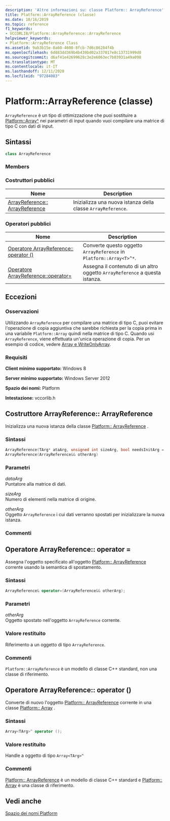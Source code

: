```yaml
---
description: 'Altre informazioni su: classe Platform:: ArrayReference'
title: Platform::ArrayReference (classe)
ms.date: 10/16/2019
ms.topic: reference
f1_keywords:
- VCCORLIB/Platform::ArrayReference::ArrayReference
helpviewer_keywords:
- Platform::ArrayReference Class
ms.assetid: 9ab3b15e-8a60-4600-8fcb-7d6c86284f4b
ms.openlocfilehash: 6d883dd369b4b439bd02a337017e8c13731999d0
ms.sourcegitcommit: d6af41e42699628c3e2e6063ec7b03931a49a098
ms.translationtype: MT
ms.contentlocale: it-IT
ms.lasthandoff: 12/11/2020
ms.locfileid: "97284083"
---
```

# <a name="platformarrayreference-class"></a>Platform::ArrayReference (classe)

`ArrayReference` è un tipo di ottimizzazione che puoi sostituire a [Platform::Array^](../cppcx/platform-array-class.md) nei parametri di input quando vuoi compilare una matrice di tipo C con dati di input.

## <a name="syntax"></a>Sintassi

```cpp
class ArrayReference
```

### <a name="members"></a>Members

### <a name="public-constructors"></a>Costruttori pubblici

|Nome|Description|
|----------|-----------------|
|[ArrayReference:: ArrayReference](#ctor)|Inizializza una nuova istanza della classe `ArrayReference`.|

### <a name="public-operators"></a>Operatori pubblici

|Nome|Description|
|----------|-----------------|
|[Operatore ArrayReference:: operator ()](#operator-call)|Converte questo oggetto `ArrayReference` in `Platform::Array<T>^*`.|
|[Operatore ArrayReference::operator=](#operator-assign)|Assegna il contenuto di un altro oggetto `ArrayReference` a questa istanza.|

## <a name="exceptions"></a>Eccezioni

### <a name="remarks"></a>Osservazioni

Utilizzando `ArrayReference` per compilare una matrice di tipo C, puoi evitare l'operazione di copia aggiuntiva che sarebbe richiesta per la copia prima in una variabile `Platform::Array` quindi nella matrice di tipo C. Quando usi `ArrayReference`, viene effettuata un'unica operazione di copia. Per un esempio di codice, vedere [Array e WriteOnlyArray](../cppcx/array-and-writeonlyarray-c-cx.md).

### <a name="requirements"></a>Requisiti

**Client minimo supportato:** Windows 8

**Server minimo supportato:** Windows Server 2012

**Spazio dei nomi:** Platform

**Intestazione:** vccorlib.h

## <a name="arrayreferencearrayreference-constructor"></a><a name="ctor"></a> Costruttore ArrayReference:: ArrayReference

Inizializza una nuova istanza della classe [Platform:: ArrayReference](../cppcx/platform-arrayreference-class.md) .

### <a name="syntax"></a>Sintassi

```cpp
ArrayReference(TArg* ataArg, unsigned int sizeArg, bool needsInitArg = false);
ArrayReference(ArrayReference&& otherArg)
```

### <a name="parameters"></a>Parametri

*dataArg*<br/>
Puntatore alla matrice di dati.

*sizeArg*<br/>
Numero di elementi nella matrice di origine.

*otherArg*<br/>
Oggetto `ArrayReference` i cui dati verranno spostati per inizializzare la nuova istanza.

### <a name="remarks"></a>Commenti

## <a name="arrayreferenceoperator-operator"></a><a name="operator-assign"></a> Operatore ArrayReference:: operator =

Assegna l'oggetto specificato all'oggetto [Platform:: ArrayReference](../cppcx/platform-arrayreference-class.md) corrente usando la semantica di spostamento.

### <a name="syntax"></a>Sintassi

```cpp
ArrayReference& operator=(ArrayReference&& otherArg);
```

### <a name="parameters"></a>Parametri

*otherArg*<br/>
Oggetto spostato nell'oggetto `ArrayReference` corrente.

### <a name="return-value"></a>Valore restituito

Riferimento a un oggetto di tipo `ArrayReference`.

### <a name="remarks"></a>Commenti

`Platform::ArrayReference` è un modello di classe C++ standard, non una classe di riferimento.

## <a name="arrayreferenceoperator-operator"></a><a name="operator-call"></a> Operatore ArrayReference:: operator ()

Converte di nuovo l'oggetto [Platform:: ArrayReference](../cppcx/platform-arrayreference-class.md) corrente in una classe [Platform:: Array](../cppcx/platform-array-class.md) .

### <a name="syntax"></a>Sintassi

```cpp
Array<TArg>^ operator ();
```

### <a name="return-value"></a>Valore restituito

Handle a oggetto di tipo `Array<TArg>^`

### <a name="remarks"></a>Commenti

[Platform:: ArrayReference](../cppcx/platform-arrayreference-class.md) è un modello di classe C++ standard e [Platform:: Array](../cppcx/platform-array-class.md) è una classe di riferimento.

## <a name="see-also"></a>Vedi anche

[Spazio dei nomi Platform](../cppcx/platform-namespace-c-cx.md)
